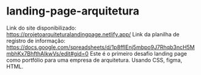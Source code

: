 # landing-page-arquitetura
Link do site disponibilizado: https://projetoarquiteturalandingpage.netlify.app/
Link da planilha de registro de informação: https://docs.google.com/spreadsheets/d/1p8fflEnj5mbpo9J7Rhqb3ncH5MmbhKx7BhfthAlkwVs/edit#gid=0
Este é o primeiro desafio landing page como portfólio para uma empresa de arquitetura. Usando CSS, figma, HTML.
